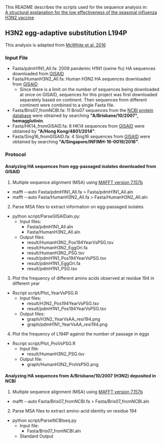 This README describes the scripts used for the sequence analysis in:   
[A structural explanation for the low effectiveness of the seasonal influenza H3N2 vaccine](http://journals.plos.org/plospathogens/article?id=10.1371/journal.ppat.1006682)

## H3N2 egg-adaptive substitution L194P
This analysis is adapted from [McWhite et al. 2016](https://academic.oup.com/ve/article-lookup/doi/10.1093/ve/vew026)

### Input File
* Fasta/pdmH1N1\_All.fa: 2009 pandemic H1N1 (swine flu) HA sequences downloaded from [GISAID](https://www.gisaid.org/)
* Fasta/HumanH3N2\_All.fa: Human H3N2 HA sequences downloaded from [GISAID](https://www.gisaid.org/)
  * Since there is a limit on the number of sequences being downloaded at once on GISAID, sequences for this project was first downloaded separately based on continent. Then sequences from different continent were combined to a single Fasta file.
* Fasta/Bris07\_fromNCBI.fa: 11 Bris07 sequences from the [NCBI protein database](https://www.ncbi.nlm.nih.gov/protein/) were obtained by searching **"A/Brisbane/10/2007", hemagglutinin**.
* Fasta/HK14\_fromGISAID.fa: 8 HK14 sequences from [GISAID](https://www.gisaid.org/) were obtained by **"A/Hong Kong/4801/2014"**.
* Fasta/Sing16\_fromGISAID.fa: 4 Sing16 sequences from [GISAID](https://www.gisaid.org/) were obtained by searching **"A/Singapore/INFIMH-16-0019/2016"**.

### Protocol
#### Analyzing HA sequences from egg-passaged isolates downloaded from GISAID
1. Multiple sequence alignment (MSA) using [MAFFT version 7.157b](http://mafft.cbrc.jp/alignment/software/)
* mafft --auto Fasta/pdmH1N1\_All.fa > Fasta/pdmH1N1\_All.aln
* mafft --auto Fasta/HumanH3N2\_All.fa > Fasta/HumanH3N2\_All.aln

2. Parse MSA files to extract information on egg-passaged isolates
* python script/ParseGISAIDaln.py: 
  * Input files:
    * Fasta/pdmH1N1\_All.aln
    * Fasta/HumanH3N2\_All.aln
  * Output files:
    * result/HumanH3N2\_Pos194YearVsPSG.tsv
    * result/HumanH3N2\_EggOri.fa
    * result/HumanH3N2\_PSG.tsv
    * result/pdmH1N1\_Pos194YearVsPSG.tsv
    * result/pdmH1N1\_EggOri.fa
    * result/pdmH1N1\_PSG.tsv

3. Plot the frequency of different amino acids observed at residue 194 in different year
* Rscript script/Plot\_YearVsPSG.R
  * Input files:
    * result/H3N2\_Pos194YearVsPSG.tsv
    * result/pdmH1N1\_Pos194YearVsPSG.tsv
  * Output files: 
    * graph/H3N2\_YearVsAA\_resi194.png
    * graph/pdmH1N1\_YearVsAA\_resi194.png

4. Plot the frequency of L194P against the number of passage in eggs
* Rscript script/Plot\_ProVsPSG.R
  * Input file: 
    * result/HumanH3N2\_PSG.tsv
  * Output file:
    * graph/HumanH3N2\_ProVsPSG.png

#### Analyzing HA sequences from A/Brisbane/10/2007 (H3N2) deposited in NCBI
1. Multiple sequence alignment (MSA) using [MAFFT version 7.157b](http://mafft.cbrc.jp/alignment/software/) 
* mafft --auto Fasta/Bris07\_fromNCBI.fa > Fasta/Bris07\_fromNCBI.aln

2. Parse MSA files to extract amino-acid identity on residue 194
* python script/ParseNCBIseq.py
  * Input file: 
    * Fasta/Bris07\_fromNCBI.aln
  * Standard Output
